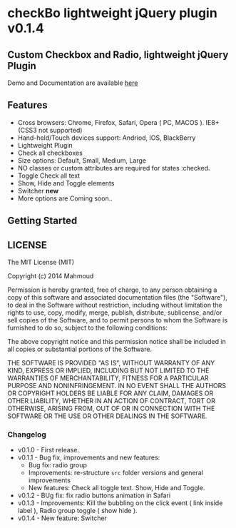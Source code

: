 checkBo lightweight jQuery plugin v0.1.4
=======

Custom Checkbox and Radio, lightweight jQuery Plugin
---

Demo and Documentation are available [here](http://elmahdim.com/checkbo/)

## Features

* Cross browsers: Chrome, Firefox, Safari, Opera ( PC, MACOS ). IE8+ (CSS3 not supported)
* Hand-held/Touch devices support: Andriod, IOS, BlackBerry
* Lightweight Plugin
* Check all checkboxes
* Size options: Default, Small, Medium, Large
* NO classes or custom attributes are required for states :checked.
* Toggle Check all text
* Show, Hide and Toggle elements
* Switcher **new**
* More options are Coming soon..

## Getting Started


## LICENSE

The MIT License (MIT)

Copyright (c) 2014 Mahmoud

Permission is hereby granted, free of charge, to any person obtaining a copy
of this software and associated documentation files (the "Software"), to deal
in the Software without restriction, including without limitation the rights
to use, copy, modify, merge, publish, distribute, sublicense, and/or sell
copies of the Software, and to permit persons to whom the Software is
furnished to do so, subject to the following conditions:

The above copyright notice and this permission notice shall be included in all
copies or substantial portions of the Software.

THE SOFTWARE IS PROVIDED "AS IS", WITHOUT WARRANTY OF ANY KIND, EXPRESS OR
IMPLIED, INCLUDING BUT NOT LIMITED TO THE WARRANTIES OF MERCHANTABILITY,
FITNESS FOR A PARTICULAR PURPOSE AND NONINFRINGEMENT. IN NO EVENT SHALL THE
AUTHORS OR COPYRIGHT HOLDERS BE LIABLE FOR ANY CLAIM, DAMAGES OR OTHER
LIABILITY, WHETHER IN AN ACTION OF CONTRACT, TORT OR OTHERWISE, ARISING FROM,
OUT OF OR IN CONNECTION WITH THE SOFTWARE OR THE USE OR OTHER DEALINGS IN THE
SOFTWARE.


### Changelog
* v0.1.0 - First release.
* v0.1.1 - Bug fix, improvements and new features:
	* Bug fix: radio group
	* Improvements: re-structure `src` folder versions and general improvements
	* New features: Check all toggle text. Show, Hide and Toggle.
* v0.1.2 - BUg fix: fix radio buttons animation  in Safari
* v0.1.3 - Improvements: Kill the bubbling on the click event ( link inside label ), Radio group toggle ( show hide ).
* v0.1.4 - New feature: Switcher
